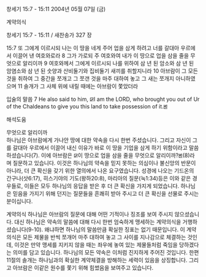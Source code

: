 창세기 15:7 - 15:11 
2004년 05월 07일 (금)

계약의식



창세기 15:7 - 15:11 / 새찬송가 327 장


15:7 또 그에게 이르시되 나는 이 땅을 네게 주어 업을 삼게 하려고 너를 갈대아 우르에서 이끌어 낸 여호와로라
8 그가 가로되 주 여호와여 내가 이 땅으로 업을 삼을 줄을 무엇으로 알리이까
9 여호와께서 그에게 이르시되 나를 위하여 삼 년 된 암소와 삼 년 된 암염소와 삼 년 된 숫양과 산비둘기와 집비둘기 새끼를 취할지니라
10 아브람이 그 모든 것을 취하여 그 중간을 쪼개고 그 쪼갠 것을 마주 대하여 놓고 그 새는 쪼개지 아니하였으며
11 솔개가 그 사체 위에 내릴 때에는 아브람이 쫓았더라

입술의 말씀
7 He also said to him, ꡒI am the LORD, who brought you out of Ur of the Chaldeans to give you this land to take possession of it.ꡓ

해석도움





무엇으로 알리이까  
하나님은 아브람에게 가나안 땅에 대한 약속을 다시 한번 주셨습니다. 그리고 자신이 그를 갈대아 우르에서 이끌어 내신 이유가 바로 이 땅을 기업을 삼게 하기 위함이라고 말씀하셨습니다(7). 이에 아브람은 ꡒ이 땅으로 업을 삼을 줄을 무엇으로 알리이까?ꡓ(8)라며 질문하고 있습니다. 이것은 하나님의 약속을 믿지 못하는 의심이나 불신앙의 반문이 아니라, 더 큰 확신을 갖기 위한 열의에서 나온 요구였습니다. 성경에 나오는 기드온의 간구나(삿6:17), 히스기야의 기도(왕하20:8), 마리아의 질문(눅1:34)등은 이와 같은 경우들로, 이들은 모두 하나님의 응답을 받은 후 더 큰 확신을 가지게 되었습니다. 하나님은 믿음을 가지기 위해 던지는 질문들을 흔쾌히 받아 주시고 더 큰 확신을 선물로 주시는 분이십니다. 

계약의식  하나님은 
아브람의 질문에 대해 어떤 기적이나 징조를 보여 주시지 않으셨습니다. 대신 하나님은 약속의 말씀에 대해 다시 한번 엄숙하게 맹세하는 계약의식을 거행하셨습니다(9-10). 왜냐하면 하나님의 말씀만큼 확실한 징표는 없기 때문입니다. 이 계약의식은 모든 제물을 반씩 쪼개어 마주 대하여 놓고 그 사이를 지나감으로 체결하는 것인데, 이것은 만약 맹세를 지키지 않을 때는 좌우에 놓여 있는 제물들처럼 죽임을 당하겠다는 의미를 담고 있습니다. 하나님의 모든 약속은 이처럼 진지하게 주어진 것입니다. 한편 11절의 솔개는 하나님과의 확실한 계약체결을 방해하는 세력이 있음을 상징합니다. 그리고 아브람은 이같은 원수를 쫓기 위해 힘썼음을 보여주고 있습니다.